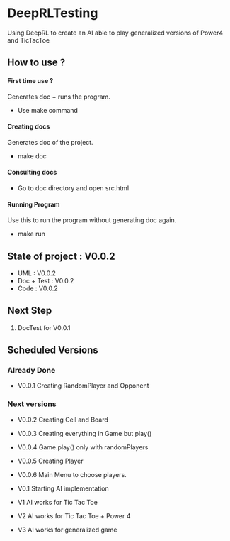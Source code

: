 # DeepRLTesting
Using DeepRL to create an AI able to play generalized versions of Power4 and TicTacToe


## How to use ?


#### First time use ?
Generates doc + runs the program.
- Use make command

#### Creating docs
Generates doc of the project.
- make doc

#### Consulting docs

- Go to doc directory and open src.html

#### Running Program
Use this to run the program without generating doc again.
- make run



## State of project : V0.0.2

- UML : V0.0.2
- Doc + Test : V0.0.2
- Code : V0.0.2


## Next Step

1. DocTest for V0.0.1


## Scheduled Versions

### Already Done

- V0.0.1
Creating RandomPlayer and Opponent

### Next versions


- V0.0.2
Creating Cell and Board

- V0.0.3
Creating everything in Game but play()

- V0.0.4
Game.play() only with randomPlayers

- V0.0.5
Creating Player

- V0.0.6
Main Menu to choose players.


- V0.1
Starting AI implementation

- V1
AI works for Tic Tac Toe

- V2
AI works for Tic Tac Toe + Power 4

- V3
AI works for generalized game

